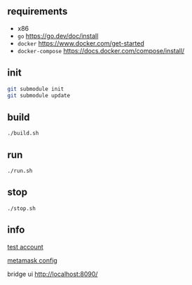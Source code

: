 
## requirements

* x86
* `go` <https://go.dev/doc/install>
* `docker` <https://www.docker.com/get-started>
* `docker-compose` <https://docs.docker.com/compose/install/>

## init

```bash
git submodule init
git submodule update
```

## build

```
./build.sh
```

## run

```
./run.sh
```

## stop

```
./stop.sh
```


## info

[test account](https://github.com/cwbhhjl/zkevm-node/tree/e8a3c4bf5629b5325191e16d5180c9396216fa9f/docs/running_local.md#accounts)

[metamask config](https://github.com/cwbhhjl/zkevm-node/tree/e8a3c4bf5629b5325191e16d5180c9396216fa9f/docs/running_local.md#metamask)

bridge ui <http://localhost:8090/>  
